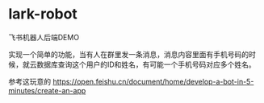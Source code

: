 # lark-robot
飞书机器人后端DEMO

实现一个简单的功能，当有人在群里发一条消息，消息内容里面有手机号码的时候，就云数据库查询这个用户的ID和姓名，有可能一个手机号码对应多个姓名。

参考这玩意的
https://open.feishu.cn/document/home/develop-a-bot-in-5-minutes/create-an-app
